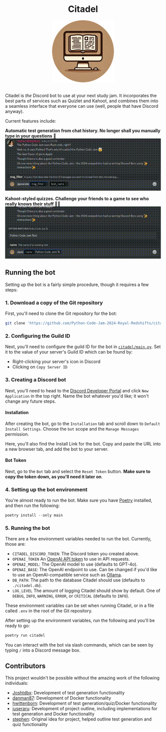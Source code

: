 <div align="center">
    <h1>Citadel</h1>
    <img src ="/assets/citadel.png" alt="Citadel profile image" height="200em">
</div>
<br>

Citadel is *the* Discord bot to use at your next study jam. It incorporates the best parts of services such as Quizlet and Kahoot, and combines them into a seamless interface that everyone can use (well, people that have Discord anyway).

Current features include:

**Automatic test generation from chat history. No longer shall you manually type in your questions 🥳**
![Generate Command](/assets/generate.gif)

**Kahoot-styled quizzes. Challenge your friends to a game to see who really knows their stuff 🧑‍💻**
![Quiz Command](/assets/quiz.gif)

## Running the bot
Setting up the bot is a fairly simple procedure, though it requires a few steps:

### 1. Download a copy of the Git repository
First, you'll need to clone the Git repository for the bot:

```bash
git clone 'https://github.com/Python-Code-Jam-2024-Royal-Redshifts/citadel'
```

### 2. Configuring the Guild ID
Next, you'll need to configure the guild ID for the bot in [`citadel/main.py`](https://github.com/Python-Code-Jam-2024-Royal-Redshifts/citadel/blob/cf42485bd8441b699d50c0b9489cc5466046b7b4/citadel/main.py#L15). Set it to the value of your server's Guild ID which can be found by:

- Right-clicking your server's icon in Discord
- Clicking on `Copy Server ID`

### 3. Creating a Discord bot
Next, you'll need to head to the [Discord Developer Portal](https://discord.com/developers/applications) and click `New Application` in the top right. Name the bot whatever you'd like; it won't change any future steps.

#### Installation
After creating the bot, go to the `Installation` tab and scroll down to `Default Install Settings`. Choose the `bot` scope and the `Manage Messages` permission.

Here, you'll also find the Install Link for the bot. Copy and paste the URL into a new browser tab, and add the bot to your server.

#### Bot Token
Next, go to the `Bot` tab and select the `Reset Token` button. **Make sure to copy the token down, as you'll need it later on**.

### 4. Setting up the bot environment
You're almost ready to run the bot. Make sure you have [Poetry](https://python-poetry.org/docs/#installation) installed, and then run the following:

```python
poetry install --only main
```


### 5. Running the bot
There are a few environment variables needed to run the bot. Currently, those are:

- `CITADEL_DISCORD_TOKEN`: The Discord token you created above.
- `OPENAI_TOKEN` An [OpenAI API token](https://platform.openai.com/docs/api-reference/api-keys) to use in API requests.
- `OPENAI_MODEL`: The OpenAI model to use (defaults to GPT-4o).
- `OPENAI_BASE`: The OpenAI endpoint to use. Can be changed if you'd like to use an OpenAI-compatible service such as [Ollama](https://ollama.com/).
- `DB_PATH`: The path to the database Citadel should use (defaults to `./citadel.db`).
- `LOG_LEVEL` The amount of logging Citadel should show by default. One of `DEBUG`, `INFO`, `WARNING`, `ERROR`, or `CRITICAL` (defaults to `INFO`).

These environment variables can be set when running Citadel, or in a file called `.env` in the root of the Git repository.

After setting up the environment variables, run the following and you'll be ready to go:

```bash
poetry run citadel
```

You can interact with the bot via slash commands, which can be seen by typing `/` into a Discord message box.

## Contributors
This project wouldn't be possible without the amazing work of the following individuals:

- [Joshtdbx](https://github.com/giplgwm): Development of test generation functionality
- [danman87](https://github.com/headlessdagger): Development of Docker functionality
- [hwittenborn](https://github.com/hwittenborn): Development of test generation/quiz/Docker functionality
- [juseraru](https://github.com/juseraru): Development of project outline, including implementations for test generation and Docker functionality
- [stephen](https://github.com/stuxf): Original idea for project, helped outline test generation and quiz functionality
